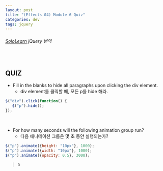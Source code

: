 ```yaml
---
layout: post
title: "(Effects 04) Module 6 Quiz"
categories: dev
tags: jquery
---
```


###### [SoloLearn](https://www.sololearn.com/) jQuery 번역

<br>

## QUIZ

- Fill in the blanks to hide all paragraphs upon clicking the div element.
  - div element를 클릭할 때, 모든 p를 hide 해라.

```js
$("div").click(function() {
   $("p").hide();
});
```

<br>

- For how many seconds will the following animation group run?
  - 다음 애니메이션 그룹은 몇 초 동안 실행되는가?

```js
$("p").animate({height: "10px"}, 1000);
$("p").animate({width: "10px"}, 1000);
$("p").animate({opacity: 0.5}, 3000);
```

> `5`

<br>